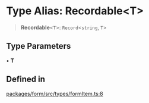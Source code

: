# Type Alias: Recordable\<T\>

> **Recordable**\<`T`\>: `Record`\<`string`, `T`\>

## Type Parameters

• **T**

## Defined in

[packages/form/src/types/formItem.ts:8](https://github.com/XiaoPiHong/xph-crud/blob/300d288b2cb7d1d481589252292dd1816109678d/packages/form/src/types/formItem.ts#L8)
